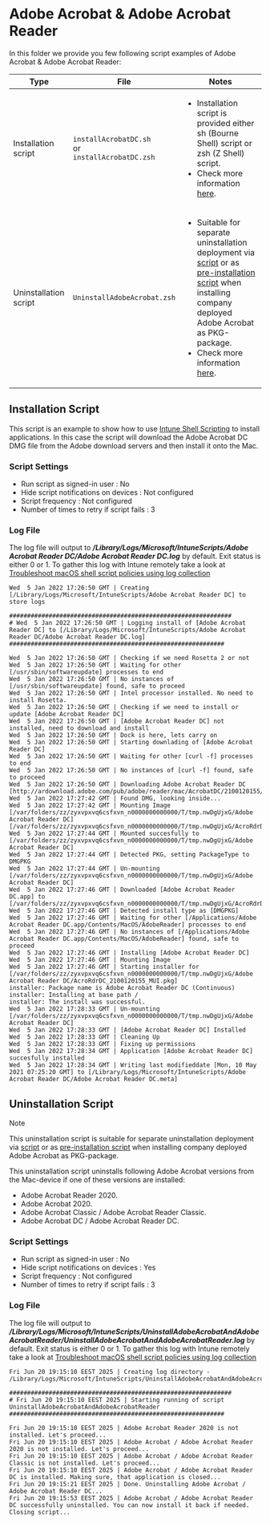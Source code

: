 # Adobe Acrobat & Adobe Acrobat Reader

In this folder we provide you few following script examples of Adobe Acrobat & Adobe Acrobat Reader:

| Type | File | Notes |
| -------- | ------- | ------- |
| Installation script | ```installAcrobatDC.sh```<br> or <br> ```installAcrobatDC.zsh```    | <ul><li>Installation script is provided either sh (Bourne Shell) script or zsh (Z Shell) script.<li> Check more information [here](#installation-script).</li></ul> |
| Uninstallation script | ```UninstallAdobeAcrobat.zsh```    | <ul><li> Suitable for separate uninstallation deployment via [script](https://learn.microsoft.com/en-us/intune/intune-service/apps/macos-shell-scripts) or as [pre-installation script](https://learn.microsoft.com/en-us/intune/intune-service/apps/macos-unmanaged-pkg) when installing company deployed Adobe Acrobat as PKG-package.<li>Check more information [here](#uninstallation-script).</li></ul> |

## Installation Script

This script is an example to show how to use [Intune Shell Scripting](https://docs.microsoft.com/en-us/mem/intune/apps/macos-shell-scripts) to install applications. In this case the script will download the Adobe Acrobat DC DMG file from the Adobe download servers and then install it onto the Mac.

### Script Settings

- Run script as signed-in user : No
- Hide script notifications on devices : Not configured
- Script frequency : Not configured
- Number of times to retry if script fails : 3

### Log File

The log file will output to ***/Library/Logs/Microsoft/IntuneScripts/Adobe Acrobat Reader DC/Adobe Acrobat Reader DC.log*** by default. Exit status is either 0 or 1. To gather this log with Intune remotely take a look at  [Troubleshoot macOS shell script policies using log collection](https://docs.microsoft.com/en-us/mem/intune/apps/macos-shell-scripts#troubleshoot-macos-shell-script-policies-using-log-collection)

```
Wed  5 Jan 2022 17:26:50 GMT | Creating [/Library/Logs/Microsoft/IntuneScripts/Adobe Acrobat Reader DC] to store logs

##############################################################
# Wed  5 Jan 2022 17:26:50 GMT | Logging install of [Adobe Acrobat Reader DC] to [/Library/Logs/Microsoft/IntuneScripts/Adobe Acrobat Reader DC/Adobe Acrobat Reader DC.log]
############################################################

Wed  5 Jan 2022 17:26:50 GMT | Checking if we need Rosetta 2 or not
Wed  5 Jan 2022 17:26:50 GMT | Waiting for other [/usr/sbin/softwareupdate] processes to end
Wed  5 Jan 2022 17:26:50 GMT | No instances of [/usr/sbin/softwareupdate] found, safe to proceed
Wed  5 Jan 2022 17:26:50 GMT | Intel processor installed. No need to install Rosetta.
Wed  5 Jan 2022 17:26:50 GMT | Checking if we need to install or update [Adobe Acrobat Reader DC]
Wed  5 Jan 2022 17:26:50 GMT | [Adobe Acrobat Reader DC] not installed, need to download and install
Wed  5 Jan 2022 17:26:50 GMT | Dock is here, lets carry on
Wed  5 Jan 2022 17:26:50 GMT | Starting downlading of [Adobe Acrobat Reader DC]
Wed  5 Jan 2022 17:26:50 GMT | Waiting for other [curl -f] processes to end
Wed  5 Jan 2022 17:26:50 GMT | No instances of [curl -f] found, safe to proceed
Wed  5 Jan 2022 17:26:50 GMT | Downloading Adobe Acrobat Reader DC [http://ardownload.adobe.com/pub/adobe/reader/mac/AcrobatDC/2100120155/AcroRdrDC_2100120155_MUI.dmg]
Wed  5 Jan 2022 17:27:42 GMT | Found DMG, looking inside...
Wed  5 Jan 2022 17:27:42 GMT | Mounting Image [/var/folders/zz/zyxvpxvq6csfxvn_n0000000000000/T/tmp.nwDgUjxG/Adobe Acrobat Reader DC] [/var/folders/zz/zyxvpxvq6csfxvn_n0000000000000/T/tmp.nwDgUjxG/AcroRdrDC_2100120155_MUI.dmg]
Wed  5 Jan 2022 17:27:44 GMT | Mounted succesfully to [/var/folders/zz/zyxvpxvq6csfxvn_n0000000000000/T/tmp.nwDgUjxG/Adobe Acrobat Reader DC]
Wed  5 Jan 2022 17:27:44 GMT | Detected PKG, setting PackageType to DMGPKG
Wed  5 Jan 2022 17:27:44 GMT | Un-mounting [/var/folders/zz/zyxvpxvq6csfxvn_n0000000000000/T/tmp.nwDgUjxG/Adobe Acrobat Reader DC]
Wed  5 Jan 2022 17:27:46 GMT | Downloaded [Adobe Acrobat Reader DC.app] to [/var/folders/zz/zyxvpxvq6csfxvn_n0000000000000/T/tmp.nwDgUjxG/AcroRdrDC_2100120155_MUI.dmg]
Wed  5 Jan 2022 17:27:46 GMT | Detected install type as [DMGPKG]
Wed  5 Jan 2022 17:27:46 GMT | Waiting for other [/Applications/Adobe Acrobat Reader DC.app/Contents/MacOS/AdobeReader] processes to end
Wed  5 Jan 2022 17:27:46 GMT | No instances of [/Applications/Adobe Acrobat Reader DC.app/Contents/MacOS/AdobeReader] found, safe to proceed
Wed  5 Jan 2022 17:27:46 GMT | Installing [Adobe Acrobat Reader DC]
Wed  5 Jan 2022 17:27:46 GMT | Mounting Image
Wed  5 Jan 2022 17:27:46 GMT | Starting installer for [/var/folders/zz/zyxvpxvq6csfxvn_n0000000000000/T/tmp.nwDgUjxG/Adobe Acrobat Reader DC/AcroRdrDC_2100120155_MUI.pkg]
installer: Package name is Adobe Acrobat Reader DC (Continuous)
installer: Installing at base path /
installer: The install was successful.
Wed  5 Jan 2022 17:28:33 GMT | Un-mounting [/var/folders/zz/zyxvpxvq6csfxvn_n0000000000000/T/tmp.nwDgUjxG/Adobe Acrobat Reader DC]
Wed  5 Jan 2022 17:28:33 GMT | [Adobe Acrobat Reader DC] Installed
Wed  5 Jan 2022 17:28:33 GMT | Cleaning Up
Wed  5 Jan 2022 17:28:33 GMT | Fixing up permissions
Wed  5 Jan 2022 17:28:34 GMT | Application [Adobe Acrobat Reader DC] succesfully installed
Wed  5 Jan 2022 17:28:34 GMT | Writing last modifieddate [Mon, 10 May 2021 07:25:20 GMT] to [/Library/Logs/Microsoft/IntuneScripts/Adobe Acrobat Reader DC/Adobe Acrobat Reader DC.meta]
```
## Uninstallation Script

> [!NOTE]  
> This uninstallation script is suitable for separate uninstallation deployment via [script](https://learn.microsoft.com/en-us/intune/intune-service/apps/macos-shell-scripts) or as [pre-installation script](https://learn.microsoft.com/en-us/intune/intune-service/apps/macos-unmanaged-pkg) when installing company deployed Adobe Acrobat as PKG-package.

This uninstallation script uninstalls following Adobe Acrobat versions from the Mac-device if one of these versions are installed:

- Adobe Acrobat Reader 2020.
- Adobe Acrobat 2020.
- Adobe Acrobat Classic / Adobe Acrobat Reader Classic.
- Adobe Acrobat DC / Adobe Acrobat Reader DC.

### Script Settings

- Run script as signed-in user : No
- Hide script notifications on devices : Yes
- Script frequency : Not configured
- Number of times to retry if script fails : 3

### Log File

The log file will output to ***/Library/Logs/Microsoft/IntuneScripts/UninstallAdobeAcrobatAndAdobeAcrobatReader/UninstallAdobeAcrobatAndAdobeAcrobatReader.log*** by default. Exit status is either 0 or 1. To gather this log with Intune remotely take a look at  [Troubleshoot macOS shell script policies using log collection](https://docs.microsoft.com/en-us/mem/intune/apps/macos-shell-scripts#troubleshoot-macos-shell-script-policies-using-log-collection)
```
Fri Jun 20 19:15:10 EEST 2025 | Creating log directory - /Library/Logs/Microsoft/IntuneScripts/UninstallAdobeAcrobatAndAdobeAcrobatReader

##############################################################
# Fri Jun 20 19:15:10 EEST 2025 | Starting running of script UninstallAdobeAcrobatAndAdobeAcrobatReader
############################################################

Fri Jun 20 19:15:10 EEST 2025 | Adobe Acrobat Reader 2020 is not installed. Let's proceed...
Fri Jun 20 19:15:10 EEST 2025 | Adobe Acrobat / Adobe Acrobat Reader 2020 is not installed. Let's proceed...
Fri Jun 20 19:15:10 EEST 2025 | Adobe Acrobat / Adobe Acrobat Reader Classic is not installed. Let's proceed...
Fri Jun 20 19:15:10 EEST 2025 | Adobe Acrobat / Adobe Acrobat Reader DC is installed. Making sure, that application is closed...
Fri Jun 20 19:15:21 EEST 2025 | Done. Uninstalling Adobe Acrobat / Adobe Acrobat Reader DC...
Fri Jun 20 19:15:53 EEST 2025 | Adobe Acrobat / Adobe Acrobat Reader DC successfully uninstalled. You can now install it back if needed. Closing script...

```
